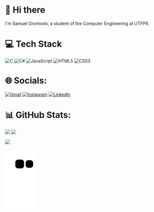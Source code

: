 # 👋 Hi there
I'm Samuel Grontoski, a student of the Computer Engineering at UTFPR.

# 💻 Tech Stack    
![C](https://img.shields.io/badge/c-%2300599C.svg?style=for-the-badge&logo=c&logoColor=white) ![C#](https://img.shields.io/badge/c%23-%23239120.svg?style=for-the-badge&logo=c-sharp&logoColor=white) ![JavaScript](https://img.shields.io/badge/javascript-%23323330.svg?style=for-the-badge&logo=javascript&logoColor=%23F7DF1E) ![HTML5](https://img.shields.io/badge/html5-%23E34F26.svg?style=for-the-badge&logo=html5&logoColor=white) ![CSS3](https://img.shields.io/badge/css3-%231572B6.svg?style=for-the-badge&logo=css3&logoColor=white)

# 🌐 Socials:
[![Gmail](https://img.shields.io/badge/Gmail-D14836?logo=gmail&logoColor=white)](mailto:contatosamuelgrontoski@gmail.com) [![Instagram](https://img.shields.io/badge/Instagram-%23E4405F.svg?logo=Instagram&logoColor=white)](https://instagram.com/samuel_grontoski?igshid=ZDdkNTZiNTM=/) [![LinkedIn](https://img.shields.io/badge/LinkedIn-%230077B5.svg?logo=linkedin&logoColor=white)](https://www.linkedin.com/in/samuel-grontoski-133569240/)


# 📊 GitHub Stats:
<img src="https://github-readme-stats-wheat-two-53.vercel.app/api?username=samuelgrontoski&theme=neon&hide_border=false&include_all_commits=false&count_private=false"  width="364px" />                    <img src="https://github-readme-streak-stats.herokuapp.com/?user=samuelgrontoski&theme=neon&hide_border=false"  width="400px" />



  ![](https://github-readme-stats-wheat-two-53.vercel.app/api/top-langs/?username=samuelgrontoski&theme=neon&hide_border=false&include_all_commits=false&count_private=false&layout=compact)

  
  ![Snake animation](https://github.com/samuelGrontoski/samuelGrontoski/blob/output/github-contribution-grid-snake.svg)
